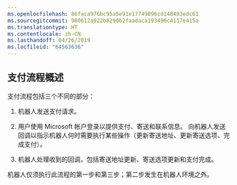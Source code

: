 ```yaml
---
ms.openlocfilehash: 86faca976bc95a5e91e17749096cd148483edc61
ms.sourcegitcommit: 980612a922b8290b2faadaca193496c4117e415a
ms.translationtype: HT
ms.contentlocale: zh-CN
ms.lasthandoff: 04/26/2019
ms.locfileid: "64563636"
---
```

## <a name="payment-process-overview"></a>支付流程概述

支付流程包括三个不同的部分：

1. 机器人发送支付请求。

2. 用户使用 Microsoft 帐户登录以提供支付、寄送和联系信息。 向机器人发送回调以指示机器人何时需要执行某些操作（更新寄送地址、更新寄送选项、完成支付）。

3. 机器人处理收到的回调，包括寄送地址更新、寄送选项更新和支付完成。 

机器人仅须执行此流程的第一步和第三步；第二步发生在机器人环境之外。 
